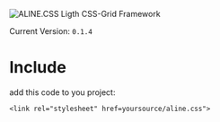 ![ALINE.CSS](https://github.com/ENJOY100/aline.css/blob/master/alinelogo.png)
Ligth CSS-Grid Framework

Current Version: `0.1.4`

# Include
add this code to you project:

`<link rel="stylesheet" href=yoursource/aline.css">`

